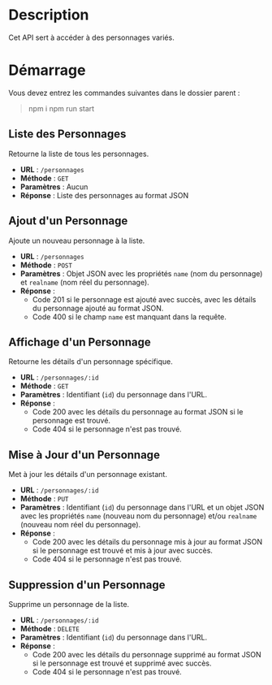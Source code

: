 # Description
Cet API sert à accéder à des personnages variés.

# Démarrage
Vous devez entrez les commandes suivantes dans le dossier parent :
> npm i
> npm run start

## Liste des Personnages

Retourne la liste de tous les personnages.

- **URL** : `/personnages`
- **Méthode** : `GET`
- **Paramètres** : Aucun
- **Réponse** : Liste des personnages au format JSON

## Ajout d'un Personnage

Ajoute un nouveau personnage à la liste.

- **URL** : `/personnages`
- **Méthode** : `POST`
- **Paramètres** : Objet JSON avec les propriétés `name` (nom du personnage) et `realname` (nom réel du personnage).
- **Réponse** :
  - Code 201 si le personnage est ajouté avec succès, avec les détails du personnage ajouté au format JSON.
  - Code 400 si le champ `name` est manquant dans la requête.

## Affichage d'un Personnage

Retourne les détails d'un personnage spécifique.

- **URL** : `/personnages/:id`
- **Méthode** : `GET`
- **Paramètres** : Identifiant (`id`) du personnage dans l'URL.
- **Réponse** :
  - Code 200 avec les détails du personnage au format JSON si le personnage est trouvé.
  - Code 404 si le personnage n'est pas trouvé.

## Mise à Jour d'un Personnage

Met à jour les détails d'un personnage existant.

- **URL** : `/personnages/:id`
- **Méthode** : `PUT`
- **Paramètres** : Identifiant (`id`) du personnage dans l'URL et un objet JSON avec les propriétés `name` (nouveau nom du personnage) et/ou `realname` (nouveau nom réel du personnage).
- **Réponse** :
  - Code 200 avec les détails du personnage mis à jour au format JSON si le personnage est trouvé et mis à jour avec succès.
  - Code 404 si le personnage n'est pas trouvé.

## Suppression d'un Personnage

Supprime un personnage de la liste.

- **URL** : `/personnages/:id`
- **Méthode** : `DELETE`
- **Paramètres** : Identifiant (`id`) du personnage dans l'URL.
- **Réponse** :
  - Code 200 avec les détails du personnage supprimé au format JSON si le personnage est trouvé et supprimé avec succès.
  - Code 404 si le personnage n'est pas trouvé.

